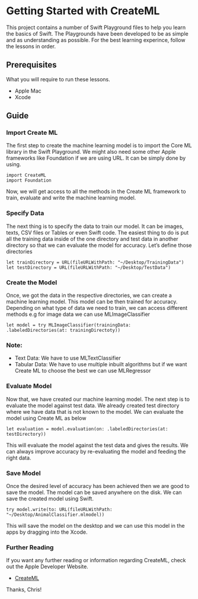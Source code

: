 # Getting Started with CreateML

This project contains a number of Swift Playground files to help you learn the basics of Swift. The Playgrounds have been developed to be as simple and as understanding as possible. For the best learning experince, follow the lessons in order.

## Prerequisites

What you will require to run these lessons.

* Apple Mac
* Xcode

## Guide
### Import Create ML

The first step to create the machine learning model is to import the Core ML library in the Swift Playground. We might also need some other Apple frameworks like Foundation if we are using URL. It can be simply done by using.

```
import CreateML
import Foundation
```

Now, we will get access to all the methods in the Create ML framework to train, evaluate and write the machine learning model.

### Specify Data

The next thing is to specify the data to train our model. It can be images, texts, CSV files or Tables or even Swift code. The easiest thing to do is put all the training data inside of the one directory and test data in another directory so that we can evaluate the model for accuracy. Let’s define those directories

```
let trainDirectory = URL(fileURLWithPath: "~/Desktop/TrainingData")
let testDirectory = URL(fileURLWithPath: "~/Desktop/TestData")
```


### Create the Model

Once, we got the data in the respective directories, we can create a machine learning model. This model can be then trained for accuracy. Depending on what type of data we need to train, we can access different methods e.g for image data we can use MLImageClassifier

```
let model = try MLImageClassifier(trainingData: .labeledDirectories(at: trainingDirectoty))
```

### Note:
* Text Data: We have to use MLTextClassifier
* Tabular Data: We have to use multiple inbuilt algorithms but if we want Create ML to choose the best we can use MLRegressor


### Evaluate Model
Now that, we have created our machine learning model. The next step is to evaluate the model against test data. We already created test directory where we have data that is not known to the model. We can evaluate the model using Create ML as below

```
let evaluation = model.evaluation(on: .labeledDirectories(at: testDirectory))
```

This will evaluate the model against the test data and gives the results. We can always improve accuracy by re-evaluating the model and feeding the right data.


### Save Model
Once the desired level of accuracy has been achieved then we are good to save the model. The model can be saved anywhere on the disk. We can save the created model using Swift.

```
try model.write(to: URL(fileURLWithPath: "~/Desktop/AnimalClassifier.mlmodel))
```

This will save the model on the desktop and we can use this model in the apps by dragging into the Xcode.

### Further Reading

If you want any further reading or information regarding CreateML, check out the Apple Developer Website.

* [CreateML](https://developer.apple.com/documentation/createml/)

Thanks, Chris!
